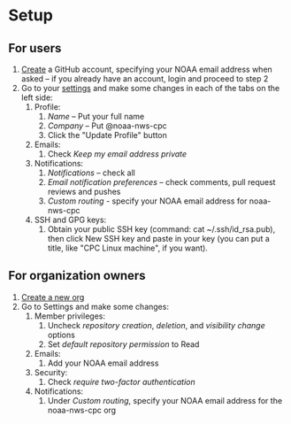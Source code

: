 Setup
=====

## For users

1. [Create](https://www.google.com/url?sa=t&rct=j&q=&esrc=s&source=web&cd=1&cad=rja&uact=8&ved=0ahUKEwi4uqOOgLTWAhVBxoMKHWaODKwQFggoMAA&url=https%3A%2F%2Fgithub.com%2Fjoin&usg=AFQjCNF6nezHQWX1hKwEFQVYRrUheS9_Ig) a GitHub account, specifying your NOAA email address when asked – if you already have an account, login and proceed to step 2
2. Go to your [settings](https://github.com/settings) and make some changes in each of the tabs on the left side:
    1. Profile:
        1. *Name* – Put your full name
        2. *Company* – Put @noaa-nws-cpc
        3. Click the "Update Profile" button
    2. Emails:
        1. Check *Keep my email address private*
    3. Notifications:
        1. *Notifications* – check all
        2. *Email notification preferences* – check comments, pull request reviews and pushes
        3. *Custom routing* - specify your NOAA email address for noaa-nws-cpc
    4. SSH and GPG keys:
        1. Obtain your public SSH key (command: cat ~/.ssh/id_rsa.pub), then click New SSH key and paste in your key (you can put a title, like "CPC Linux machine", if you want).

## For organization owners

1. [Create a new org](https://github.com/organizations/new)
2. Go to Settings and make some changes:
    1. Member privileges:
        1. Uncheck *repository creation*, *deletion*, and *visibility change* options
        2. Set *default repository permission* to Read
    2. Emails:
        1. Add your NOAA email address
    3. Security:
        1. Check *require two-factor authentication*
    4. Notifications:
        1. Under *Custom routing*, specify your NOAA email address for the noaa-nws-cpc org
